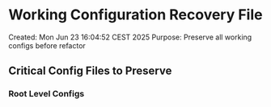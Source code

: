# Working Configuration Recovery File
Created: Mon Jun 23 16:04:52 CEST 2025
Purpose: Preserve all working configs before refactor

## Critical Config Files to Preserve

### Root Level Configs